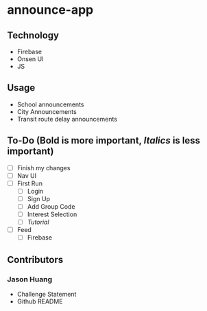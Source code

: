 # announce-app

## Technology
- Firebase
- Onsen UI
- JS

## Usage
- School announcements
- City Announcements
- Transit route delay announcements

## To-Do (**Bold** is more important, *Italics* is less important)
- [ ] Finish my changes
- [ ] Nav UI
- [ ] First Run
  - [ ] Login
  - [ ] Sign Up
  - [ ] Add Group Code
  - [ ] Interest Selection
  - [ ] *Tutorial*
- [ ] Feed
    - [ ] Firebase

## Contributors

### Jason Huang
* Challenge Statement
* Github README